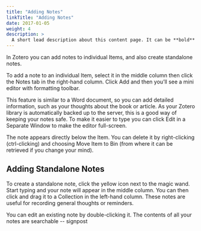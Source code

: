 ```yaml
---
title: "Adding Notes"
linkTitle: "Adding Notes"
date: 2017-01-05
weight: 4
description: >
  A short lead description about this content page. It can be **bold** or _italic_ and can be split over multiple paragraphs.
---
```


In Zotero you can add notes to individual Items, and also create standalone notes. 

To add a note to an individual Item, select it in the middle column then click the Notes tab in the right-hand column. Click Add and then you’ll see a mini editor with formatting toolbar.

This feature is similar to a Word document, so you can add detailed information, such as your thoughts about the book or article. As your Zotero library is automatically backed up to the server, this is a good way of keeping your notes safe. To make it easier to type you can click Edit in a Separate Window to make the editor full-screen.

The note appears directly below the Item. You can delete it by right-clicking (ctrl-clicking) and choosing Move Item to Bin (from where it can be retrieved if you change your mind).

## Adding Standalone Notes

To create a standalone note, click the yellow icon next to the magic wand. Start typing and your note will appear in the middle column. You can then click and drag it to a Collection in the left-hand column. These notes are useful for recording general thoughts or reminders.

You can edit an existing note by double-clicking it. The contents of all your notes are searchable -- signpost
